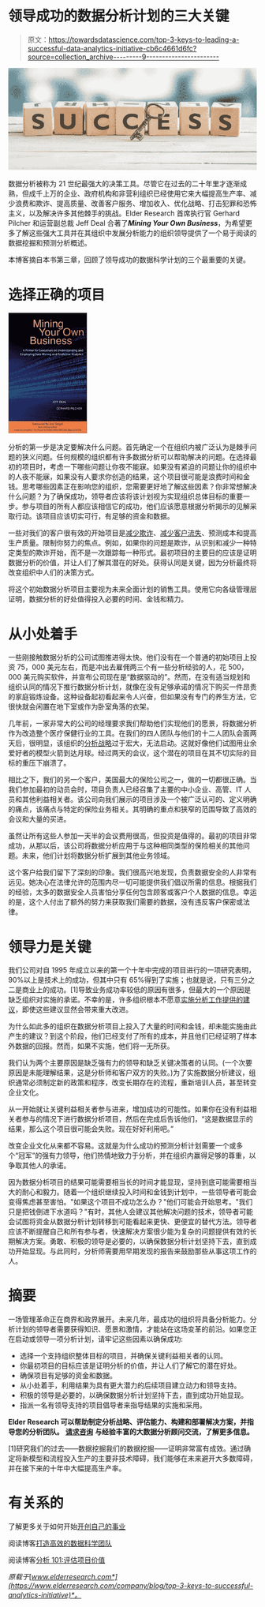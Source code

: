 # 领导成功的数据分析计划的三大关键

> 原文：<https://towardsdatascience.com/top-3-keys-to-leading-a-successful-data-analytics-initiative-cb6c4661d6fc?source=collection_archive---------9----------------------->

![](img/19020c4fe6c08d7699080111c8a54164.png)

数据分析被称为 21 世纪最强大的决策工具。尽管它在过去的二十年里才逐渐成熟，但成千上万的企业、政府机构和非营利组织已经使用它来大幅提高生产率、减少浪费和欺诈、提高质量、改善客户服务、增加收入、优化战略、打击犯罪和恐怖主义，以及解决许多其他棘手的挑战。Elder Research 首席执行官 Gerhard Pilcher 和运营副总裁 Jeff Deal 合著了***Mining Your Own Business***，为希望更多了解这些强大工具并在其组织中发展分析能力的组织领导提供了一个易于阅读的数据挖掘和预测分析概述。

本博客摘自本书第三章，回顾了领导成功的数据科学计划的三个最重要的关键。

# 选择正确的项目

![](img/22e5ea0a8c904362065d8d0582f82fb3.png)

分析的第一步是决定要解决什么问题。首先确定一个在组织内被广泛认为是棘手问题的狭义问题。任何规模的组织都有许多数据分析可以帮助解决的问题。在选择最初的项目时，考虑一下哪些问题让你夜不能寐。如果没有紧迫的问题让你的组织中的人夜不能寐，如果没有人要求你创造的结果，这个项目很可能是浪费时间和金钱。思考哪些因素正在影响您的组织，您需要更好地了解这些因素？你非常想解决什么问题？为了确保成功，领导者应该将该计划视为实现组织总体目标的重要一步。参与项目的所有人都应该相信它的成功，他们应该愿意根据分析揭示的见解采取行动。该项目应该切实可行，有足够的资金和数据。

一些对我们的客户很有效的开始项目是[减少欺诈](https://www.elderresearch.com/analytics-solutions/fraud-detection-and-compliance)、[减少客户流失](https://www.elderresearch.com/hubfs/Resources/Elder_Research_Case_Study_Customer_Retention_nTelos.pdf?t=1504809916406)、预测成本和提高生产质量。限制你努力的焦点。例如，如果你的问题是欺诈，从识别和减少一种特定类型的欺诈开始，而不是一次跟踪每一种形式。最初项目的主要目的应该是证明数据分析的价值，并让人们了解其潜在的好处。获得认同是关键，因为分析最终将改变组织中人们的决策方式。

将这个初始数据分析项目主要视为未来全面计划的销售工具。使用它向各级管理层证明，数据分析的好处值得投入必要的时间、金钱和精力。

# 从小处着手

一些刚接触数据分析的公司试图推进得太快。他们没有在一个普通的初始项目上投资 75，000 美元左右，而是冲出去雇佣两三个有一些分析经验的人，花 500，000 美元购买软件，并宣布公司现在是“数据驱动的”。然而，在没有适当规划和组织认同的情况下推行数据分析计划，就像在没有足够承诺的情况下购买一件昂贵的家庭锻炼设备。这种设备起初看起来令人兴奋，但如果没有专门的养生方法，它很快就会闲置在地下室或作为卧室角落的衣架。

几年前，一家非常大的公司的经理要求我们帮助他们实现他们的愿景，将数据分析作为改造整个医疗保健行业的工具。在我们的四人团队与他们的十二人团队会面两天后，很明显，该组织的[分析战略](https://www.elderresearch.com/consulting-services/analytics-strategy)过于宏大，无法启动。这就好像他们试图用业余爱好者的模型火箭到达月球。经过两天的会议，这个潜在的项目在其不切实际的目标的重压下崩溃了。

相比之下，我们的另一个客户，美国最大的保险公司之一，做的一切都很正确。当我们参加最初的动员会时，项目负责人已经召集了主要的中小企业、高管、IT 人员和其他利益相关者。该公司向我们展示的项目涉及一个被广泛认可的、定义明确的痛点，该痛点与特定的保险业务相关。其明确的重点和狭窄的范围导致了高效的会议和大量的买进。

虽然让所有这些人参加一天半的会议费用很高，但投资是值得的。最初的项目非常成功，从那以后，该公司将数据分析应用于与这种相同类型的保险相关的其他问题。未来，他们计划将数据分析扩展到其他业务领域。

这个客户给我们留下了深刻的印象。我们很高兴地发现，负责数据安全的人非常有远见。她决心在法律允许的范围内尽一切可能提供我们倡议所需的信息。根据我们的经验，太多的数据安全人员害怕分享任何包含顾客或客户个人数据的信息。幸运的是，这个人付出了额外的努力来获取我们需要的数据，没有违反客户保密或法律。

# 领导力是关键

我们公司对自 1995 年成立以来的第一个十年中完成的项目进行的一项研究表明，90%以上是技术上的成功，但其中只有 65%得到了实施；也就是说，只有三分之二是商业上的成功。[1]导致业务成功率较低的原因有很多，但最大的一个原因是缺乏组织对实施的承诺。不幸的是，许多组织根本不愿意[实施分析工作提供的建议](https://www.elderresearch.com/company/blog/making-analytics-work-in-production)，即使这些建议显然会带来重大改进。

为什么如此多的组织在数据分析项目上投入了大量的时间和金钱，却未能实施由此产生的建议？到这个阶段，他们已经支付了所有的成本，并且他们已经证明了样本外数据的回报。然而，如果不实施，他们将一无所获。

我们认为两个主要原因是缺乏强有力的领导和缺乏关键决策者的认同。(一个次要原因是未能理解结果，这是分析师和客户双方的失败。)为了实施数据分析建议，组织通常必须制定新的政策和程序，改变长期存在的流程，重新培训人员，甚至转变企业文化。

从一开始就让关键利益相关者参与进来，增加成功的可能性。如果你在没有利益相关者参与的情况下进行数据分析项目，然后在完成后告诉他们，“这是数据显示的结果，那么这个项目很可能会失败。现在好好利用吧。”

改变企业文化从来都不容易。这就是为什么成功的预测分析计划需要一个或多个“冠军”的强有力领导，他们热情地致力于分析，并在组织内赢得足够的尊重，以争取其他人的承诺。

因为数据分析项目的结果可能需要相当长的时间才能显现，坚持到底可能需要相当大的耐心和毅力。随着一个组织继续投入时间和金钱到计划中，一些领导者可能会变得焦虑甚至害怕。"如果这个项目不成功怎么办？"他们可能会开始思考。"我们只是把钱倒进下水道吗？"有时，其他人会建议其他解决问题的技术，领导者可能会试图将资金从数据分析计划转移到可能看起来更快、更便宜的替代方法。领导者应该不断提醒自己和所有参与者，快速解决方案很少能为复杂的问题提供有效的长期解决方案。勇敢、积极的领导是必要的，以确保数据分析计划坚持下去，直到成功开始显现。与此同时，分析师需要用早期发现的报告来鼓励那些从事这项工作的人。

# 摘要

一场管理革命正在商界和政界展开。未来几年，最成功的组织将具备分析能力。分析计划的领导者需要获得知识、愿景和激情，才能站在这场变革的前沿。如果您正在启动或领导一项分析计划，请牢记这些因素以确保成功:

*   选择一个支持组织整体目标的项目，并确保关键利益相关者的认同。
*   你最初项目的目标应该是证明分析的价值，并让人们了解它的潜在好处。
*   确保项目有足够的资金和数据。
*   从小处着手，利用结果为具有更大潜力的后续项目建立动力和领导支持。
*   积极的领导是必要的，以确保数据分析计划坚持下去，直到成功开始显现。
*   指派一名有领导支持的项目倡导者来指导结果的实施和采用。

**Elder Research 可以帮助制定分析战略、评估能力、构建和部署解决方案，并指导您的分析团队。** [**请求咨询**](https://www.elderresearch.com/request-consultation) **与经验丰富的大数据分析顾问交流，了解更多信息。**

[1]研究我们的过去——数据挖掘我们的数据挖掘——证明非常富有成效。通过确定将新模型和流程投入生产的主要非技术障碍，我们能够在未来避开大多数障碍，并在接下来的十年中大幅提高生产率。

# 有关系的

了解更多关于如何开始[开创自己的事业](https://www.elderresearch.com/company/resource-center/books/mining-your-own-business)

阅读博客[打造高效的数据科学团队](https://www.elderresearch.com/company/blog/building-an-effective-data-science-team)

阅读博客[分析 101:评估项目价值](https://www.elderresearch.com/company/blog/assessing-analytics-project-value)

*原载于*[*www.elderresearch.com*](https://www.elderresearch.com/company/blog/top-3-keys-to-successful-analytics-initiative)*。*